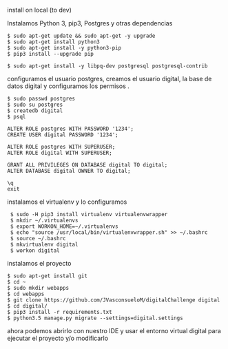 install on local (to dev)


Instalamos Python 3, pip3, Postgres y otras dependencias

```
$ sudo apt-get update && sudo apt-get -y upgrade
$ sudo apt-get install python3
$ sudo apt-get install -y python3-pip
$ pip3 install --upgrade pip

$ sudo apt-get install -y libpq-dev postgresql postgresql-contrib 	
```
configuramos el usuario postgres, creamos el usuario digital, la base de datos digital y configuramos los permisos .
```
$ sudo passwd postgres
$ sudo su postgres
$ createdb digital
$ psql

ALTER ROLE postgres WITH PASSWORD '1234';
CREATE USER digital PASSWORD '1234';

ALTER ROLE postgres WITH SUPERUSER;
ALTER ROLE digital WITH SUPERUSER;

GRANT ALL PRIVILEGES ON DATABASE digital TO digital;
ALTER DATABASE digital OWNER TO digital;

\q
exit
```
instalamos el virtualenv  y lo configuramos
```
 $ sudo -H pip3 install virtualenv virtualenvwrapper
 $ mkdir ~/.virtualenvs
 $ export WORKON_HOME=~/.virtualenvs
 $ echo "source /usr/local/bin/virtualenvwrapper.sh" >> ~/.bashrc
 $ source ~/.bashrc
 $ mkvirtualenv digital
 $ workon digital
```
instalamos el proyecto
```
$ sudo apt-get install git
$ cd ~
$ sudo mkdir webapps
$ cd webapps
$ git clone https://github.com/JVasconsueloM/digitalChallenge digital
$ cd digital/
$ pip3 install -r requirements.txt
$ python3.5 manage.py migrate --settings=digital.settings
```
ahora podemos abrirlo con nuestro IDE y usar el entorno virtual digital para ejecutar el proyecto y/o modificarlo

